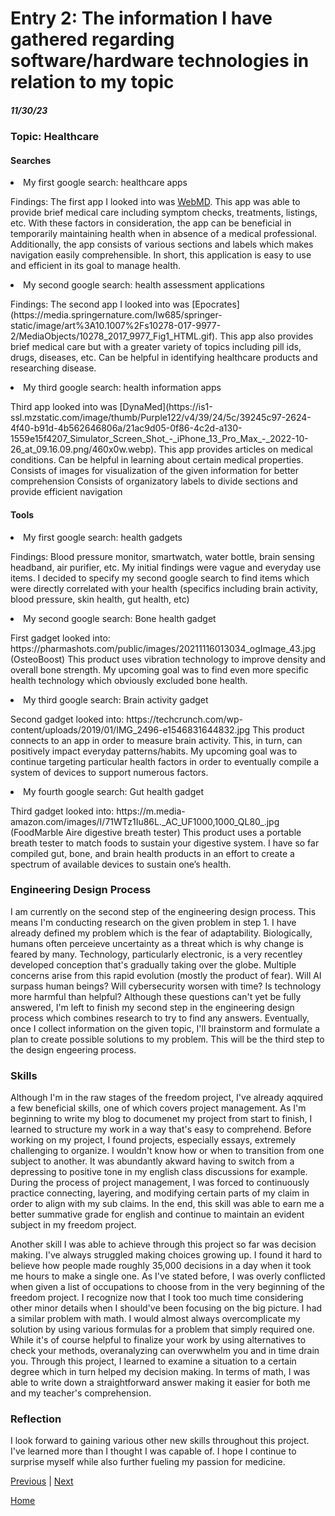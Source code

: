 # Entry 2: The information I have gathered regarding software/hardware technologies in relation to my topic
##### 11/30/23

### Topic: Healthcare 

#### Searches

<p> <li> My first google search: healthcare apps </li> </p>

Findings: The first app I looked into was [WebMD](https://www.imedicalapps.com/wp-content/uploads/2016/07/WebMD2.jpg). This app was able to provide brief medical care including symptom checks, treatments, listings, etc. With these factors in consideration, the app can be beneficial in temporarily maintaining health when in absence of a medical professional. Additionally, the app consists of various sections and labels which makes navigation easily comprehensible. In short, this application is easy to use and efficient in its goal to manage health. 
  
<p> <li> My second google search: health assessment applications </li> </p>
Findings: The second app I looked into was [Epocrates](https://media.springernature.com/lw685/springer-static/image/art%3A10.1007%2Fs10278-017-9977-2/MediaObjects/10278_2017_9977_Fig1_HTML.gif). This app also provides brief medical care but with a greater variety of topics including pill ids, drugs, diseases, etc.
Can be helpful in identifying healthcare products and researching disease. 

<p> <li> My third google search: health information apps </li> </p> 
Third app looked into was [DynaMed](https://is1-ssl.mzstatic.com/image/thumb/Purple122/v4/39/24/5c/39245c97-2624-4f40-b91d-4b562646806a/21ac9d05-0f86-4c2d-a130-1559e15f4207_Simulator_Screen_Shot_-_iPhone_13_Pro_Max_-_2022-10-26_at_09.16.09.png/460x0w.webp).
This app provides articles on medical conditions. 
Can be helpful in learning about certain medical properties.
Consists of images for visualization of the given information for better comprehension
Consists of organizatory labels to divide sections and provide efficient navigation

#### Tools

<p> <li> My first google search: health gadgets </li> </p>
Findings: Blood pressure monitor, smartwatch, water bottle, brain sensing headband, air purifier, etc.
My initial findings were vague and everyday use items. I decided to specify my second google search to find items which were directly correlated with your health (specifics including 
brain activity, blood pressure, skin health, gut health, etc) 

<p> <li> My second google search:  Bone health gadget </li> </p> 
First gadget looked into: https://pharmashots.com/public/images/20211116013034_ogImage_43.jpg (OsteoBoost)
This product uses vibration technology to improve density and overall bone strength.  
My upcoming goal was to find even more specific health technology which obviously excluded bone health. 

<p> <li> My third google search: Brain activity gadget </li> </p> 
Second gadget looked into: https://techcrunch.com/wp-content/uploads/2019/01/IMG_2496-e1546831644832.jpg  
This product connects to an app in order to measure brain activity. This, in turn, can positively impact everyday patterns/habits.  
My upcoming goal was to continue targeting particular health factors in order to eventually compile a system of devices to support numerous factors. 
 
<p> <li> My fourth google search: Gut health gadget </li> </p>  
Third gadget looked into: https://m.media-amazon.com/images/I/71WTz1Iu86L._AC_UF1000,1000_QL80_.jpg (FoodMarble Aire digestive breath tester) 
This product uses a portable breath tester to match foods to sustain your digestive system.
I have so far compiled gut, bone, and brain health products in an effort to create a spectrum of available devices to sustain one’s health.


### Engineering Design Process
I am currently on the second step of the engineering design process. This means I'm conducting research on the given problem in step 1. I have already defined my problem which is the fear of adaptability. Biologically, humans often perceieve uncertainty as a threat which is why change is feared by many. Technology, particularly electronic, is a very recentley developed conception that's gradually taking over the globe. Multiple concerns arise from this rapid evolution (mostly the product of fear). Will AI surpass human beings? Will cybersecurity worsen with time? Is technology more harmful than helpful? Although these questions can't yet be fully answered, I'm left to finish my second step in the engineering design process which combines research to try to find any answers. Eventually, once I collect information on the given topic, I'll brainstorm and formulate a plan to create possible solutions to my problem. This will be the third step to the design engeering process.

### Skills
Although I'm in the raw stages of the freedom project, I've already aqquired a few beneficial skills, one of which covers project management. As I'm beginning to write my blog to documenet my project from start to finish, I learned to structure my work in a way that's easy to comprehend. Before working on my project, I found projects, especially essays, extremely challenging to organize. I wouldn't know how or when to transition from one subject to another. It was abundantly akward having to switch from a depressing to positive tone in my english class discussions for example. During the process of project management, I was forced to continuously practice connecting, layering, and modifying certain parts of my claim in order to align with my sub claims. In the end, this skill was able to earn me a better summative grade for english and continue to maintain an evident subject in my freedom project.

Another skill I was able to achieve through this project so far was decision making. I've always struggled making choices growing up. I found it hard to believe how people made roughly 35,000 decisions in a day when it took me hours to make a single one. As I've stated before, I was overly conflicted when given a list of occupations to choose from in the very beginning of the freedom project. I recognize now that I took too much time considering other minor details when I should've been focusing on the big picture. I had a similar problem with math. I would almost always overcomplicate my solution by using various formulas for a problem that simply required one. While it's of course helpful to finalize your work by using alternatives to check your methods, overanalyzing can overwwhelm you and in time drain you. Through this project, I learned to examine a situation to a certain degree which in turn helped my decision making. In terms of math, I was able to write down a straightforward answer making it easier for both me and my teacher's comprehension.

### Reflection
I look forward to gaining various other new skills throughout this project. I've learned more than I thought I was capable of. I hope I continue to surprise myself while also further fueling my passion for medicine.

[Previous](entry01.md) | [Next](entry03.md)

[Home](../README.md)
